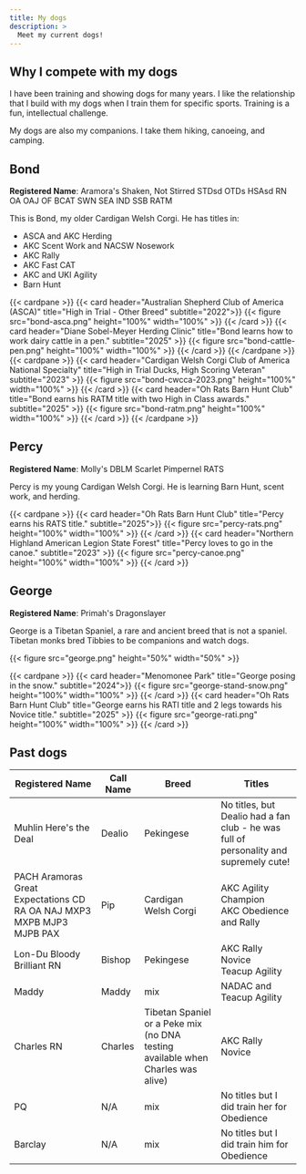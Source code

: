 ```yaml
---
title: My dogs
description: >
  Meet my current dogs!
---
```


## Why I compete with my dogs

I have been training and showing dogs for many years. I like the relationship that I build with my dogs when I train them for specific sports. Training is a fun, intellectual challenge.

My dogs are also my companions. I take them hiking, canoeing, and camping.

## Bond

**Registered Name**: Aramora's Shaken, Not Stirred  STDsd OTDs HSAsd RN OA OAJ
OF BCAT SWN SEA IND SSB RATM

This is Bond, my older Cardigan Welsh Corgi. He has titles in:

* ASCA and AKC Herding
* AKC Scent Work and NACSW Nosework
* AKC Rally
* AKC Fast CAT
* AKC and UKI Agility
* Barn Hunt

{{< cardpane >}}
{{< card header="Australian Shepherd Club of America (ASCA)" title="High in Trial - Other Breed" subtitle="2022">}}
{{< figure src="bond-asca.png" height="100%" width="100%" >}}
{{< /card >}}
{{< card header="Diane Sobel-Meyer Herding Clinic" title="Bond learns how to work dairy cattle in a pen." subtitle="2025" >}}
{{< figure src="bond-cattle-pen.png" height="100%" width="100%" >}}
{{< /card >}}
{{< /cardpane >}}
{{< cardpane >}}
{{< card header="Cardigan Welsh Corgi Club of America National Specialty" title="High in Trial Ducks, High Scoring Veteran" subtitle="2023" >}}
{{< figure src="bond-cwcca-2023.png" height="100%" width="100%" >}}
{{< /card >}}
{{< card header="Oh Rats Barn Hunt Club" title="Bond earns his RATM title with two High in Class awards." subtitle="2025" >}}
{{< figure src="bond-ratm.png" height="100%" width="100%" >}}
{{< /card >}}
{{< /cardpane >}}

## Percy

**Registered Name**: Molly's DBLM Scarlet Pimpernel RATS

Percy is my young Cardigan Welsh Corgi. He is learning Barn Hunt, scent work, and herding.

{{< cardpane >}}
{{< card header="Oh Rats Barn Hunt Club" title="Percy earns his RATS title." subtitle="2025">}}
{{< figure src="percy-rats.png" height="100%" width="100%" >}}
{{< /card >}}
{{< card header="Northern Highland American Legion State Forest" title="Percy loves to go in the canoe." subtitle="2023" >}}
{{< figure src="percy-canoe.png" height="100%" width="100%" >}}
{{< /card >}}

## George

**Registered Name**: Primah's Dragonslayer

George is a Tibetan Spaniel, a rare and ancient breed that is not a spaniel. Tibetan monks bred Tibbies to be companions and watch dogs.


{{< figure src="george.png" height="50%" width="50%" >}}

{{< cardpane >}}
{{< card header="Menomonee Park" title="George posing in the snow." subtitle="2024">}}
{{< figure src="george-stand-snow.png" height="100%" width="100%" >}}
{{< /card >}}
{{< card header="Oh Rats Barn Hunt Club" title="George earns his RATI title and 2 legs towards his Novice title." subtitle="2025" >}}
{{< figure src="george-rati.png" height="100%" width="100%" >}}
{{< /card >}}

## Past dogs

Registered Name | Call Name | Breed | Titles |
---------|----------|---------|-------|
Muhlin Here's the Deal | Dealio | Pekingese | No titles, but Dealio had a fan club - he was full of personality and supremely cute! |
PACH Aramoras Great Expectations CD RA OA NAJ MXP3 MXPB MJP3 MJPB PAX| Pip | Cardigan Welsh Corgi | AKC Agility Champion<br>AKC Obedience and Rally |
Lon-Du Bloody Brilliant RN | Bishop | Pekingese | AKC Rally Novice<br>Teacup Agility |
Maddy | Maddy | mix | NADAC and Teacup Agility |
Charles RN | Charles | Tibetan Spaniel or a Peke mix (no DNA testing available when Charles was alive) | AKC Rally Novice |
PQ | N/A | mix | No titles but I did train her for Obedience |
Barclay | N/A | mix | No titles but I did train him for Obedience |
